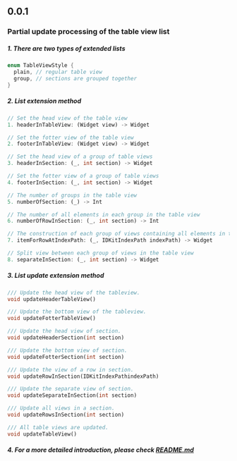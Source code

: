 ## 0.0.1

### Partial update processing of the table view list

##### 1. There are two types of extended lists

```dart
enum TableViewStyle {
  plain, // regular table view
  group, // sections are grouped together
}
```

##### 2. List extension method

```dart
// Set the head view of the table view
1. headerInTableView: (Widget view) -> Widget

// Set the fotter view of the table view
2. footerInTableView: (Widget view) -> Widget

// Set the head view of a group of table views
3. headerInSection: (_, int section) -> Widget

// Set the fotter view of a group of table views
4. footerInSection: (_, int section) -> Widget

// The number of groups in the table view
5. numberOfSection: (_) -> Int

// The number of all elements in each group in the table view
6. numberOfRowInSection: (_, int section) -> Int

// The construction of each group of views containing all elements in the table view
7. itemForRowAtIndexPath: (_, IDKitIndexPath indexPath) -> Widget

// Split view between each group of views in the table view
8. separateInSection: (_, int section) -> Widget

```

##### 3. List update extension method

```dart
/// Update the head view of the tableview.
void updateHeaderTableView()

/// Update the bottom view of the tableview.
void updateFotterTableView()

/// Update the head view of section.
void updateHeaderSection(int section)

/// Update the bottom view of section.
void updateFotterSection(int section)

/// Update the view of a row in section.
void updateRowInSection(IDKitIndexPathindexPath)

/// Update the separate view of section.
void updateSeparateInSection(int section)

/// Update all views in a section.
void updateRowsInSection(int section)

/// All table views are updated.
void updateTableView()
```

##### 4. For a more detailed introduction, please check [README.md](https://github.com/zhoushuangjian001/idkit_tableview#readme)
